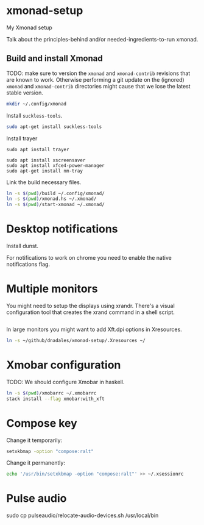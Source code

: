 # xmonad-setup
My Xmonad setup

Talk about the principles-behind and/or needed-ingredients-to-run xmonad.

## Build and install Xmonad

TODO: make sure to version the `xmonad` and `xmonad-contrib` revisions that are
known to work. Otherwise performing a git update on the (ignored) `xmonad` and
`xmonad-contrib` directories might cause that we lose the latest stable
version.

```sh
mkdir ~/.config/xmonad
```

Install `suckless-tools`.

```sh
sudo apt-get install suckless-tools
```

Install trayer

```
sudo apt install trayer
```

```
sudo apt install xscreensaver
sudo apt install xfce4-power-manager
sudo apt-get install nm-tray
```

Link the build necessary files.

```sh
ln -s $(pwd)/build ~/.config/xmonad/
ln -s $(pwd)/xmonad.hs ~/.xmonad/
ln -s $(pwd)/start-xmonad ~/.xmonad/
```

# Desktop notifications

Install dunst.

For notifications to work on chrome you need to enable the native notifications
flag.

# Multiple monitors

You might need to setup the displays using xrandr. There's a visual
configuration tool that creates the xrand command in a shell script.

```sh

```

In large monitors you might want to add Xft.dpi options in Xresources.

```sh
ln -s ~/github/dnadales/xmonad-setup/.Xresources ~/
```

# Xmobar configuration

TODO: We should configure Xmobar in haskell.

```sh
ln -s $(pwd)/xmobarrc ~/.xmobarrc
stack install --flag xmobar:with_xft
```

# Compose key

Change it temporarily:

```sh
setxkbmap -option "compose:ralt"
```

Change it permanently:

```sh
echo '/usr/bin/setxkbmap -option "compose:ralt"' >> ~/.xsessionrc
```

# Pulse audio

sudo cp pulseaudio/relocate-audio-devices.sh /usr/local/bin
